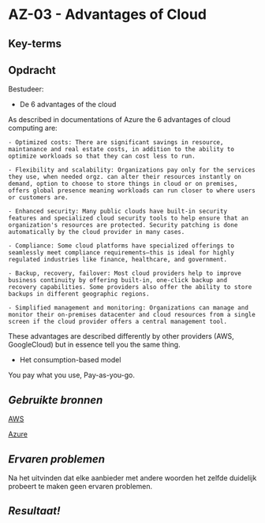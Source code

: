 **AZ-03 - Advantages of Cloud**
===
**Key-terms**
---




**Opdracht**
---
Bestudeer:

- De 6 advantages of the cloud

As described in documentations of Azure the 6 advantages of cloud computing are:

    - Optimized costs: There are significant savings in resource, maintanance and real estate costs, in addition to the ability to optimize workloads so that they can cost less to run.

    - Flexibility and scalability: Organizations pay only for the services they use, when needed orgz. can alter their resources instantly on demand, option to choose to store things in cloud or on premises, offers global presence meaning workloads can run closer to where users or customers are.

    - Enhanced security: Many public clouds have built-in security features and specialized cloud security tools to help ensure that an organization's resources are protected. Security patching is done automatically by the cloud provider in many cases.

    - Compliance: Some cloud platforms have specialized offerings to seamlessly meet compliance requirements—this is ideal for highly regulated industries like finance, healthcare, and government.

    - Backup, recovery, failover: Most cloud providers help to improve business continuity by offering built-in, one-click backup and recovery capabilities. Some providers also offer the ability to store backups in different geographic regions.

    - Simplified management and monitoring: Organizations can manage and monitor their on-premises datacenter and cloud resources from a single screen if the cloud provider offers a central management tool.

These advantages are described differently by other providers (AWS, GoogleCloud) but in essence tell you the same thing.

- Het consumption-based model

You pay what you use, Pay-as-you-go. 

*Gebruikte bronnen*
---

[AWS](https://docs.aws.amazon.com/whitepapers/latest/aws-overview/six-advantages-of-cloud-computing.html)

[Azure](https://azure.microsoft.com/en-us/resources/cloud-computing-dictionary/benefits-of-cloud-migration/#benefits)

*Ervaren problemen*
---
Na het uitvinden dat elke aanbieder met andere woorden het zelfde duidelijk probeert te maken geen ervaren problemen.

*Resultaat!*
---

